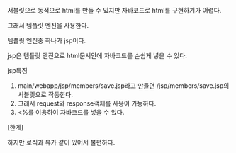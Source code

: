 서블릿으로 동적으로 html를 만들 수 있지만 자바코드로 html를 구현하기가 어렵다.

그래서 템플릿 엔진을 사용한다.

템플릿 엔진중 하나가 jsp이다.

jsp은 템플릿 엔진으로 html문서안에 자바코드를 손쉽게 넣을 수 있다.

jsp특징

1. main/webapp/jsp/members/save.jsp라고 만들면 /jsp/members/save.jsp의 서블릿으로 작동한다.
2. 그래서 request와 response객체를 사용이 가능하다.
3. <%를 이용하여 자바코드를 넣을 수 있다.

[한계]

하지만 로직과 뷰가 같이 있어서 불편하다.
